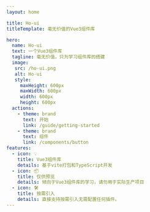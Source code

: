```yaml
---
layout: home

title: Ho-ui
titleTemplate: 毫无价值的Vue3组件库

hero:
  name: Ho-ui
  text: 一个Vue3组件库
  tagline: 毫无价值，只为学习组件库的搭建
  image:
   src: /ho-ui.png
   alt: Ho-ui
   style:
     maxHeight: 600px
     maxWidth: 600px
     width: 600px
     height: 600px
  actions:
    - theme: brand
      text: 开始
      link: /guide/getting-started
    - theme: brand
      text: 组件
      link: /components/button
features:
  - icon: 💡
    title: Vue3组件库
    details: 基于vite打包和TypeScript开发
  - icon: 📦
    title: 仅供预览
    details: 倾向于Vue3组件库的学习，请勿用于实际生产项目
  - icon: 🛠️
    title: 按需引入
    details: 直接支持按需引入无需配置任何插件。
---
```





